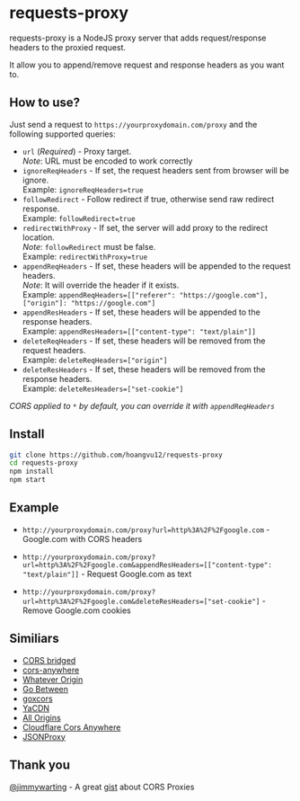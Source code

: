# requests-proxy

requests-proxy is a NodeJS proxy server that adds request/response headers to the proxied request.

It allow you to append/remove request and response headers as you want to.

## How to use?

Just send a request to `https://yourproxydomain.com/proxy` and the following supported queries:

- `url` (_Required_) - Proxy target.\
  _Note_: URL must be encoded to work correctly
- `ignoreReqHeaders` - If set, the request headers sent from browser will be ignore.\
  Example: `ignoreReqHeaders=true`
- `followRedirect` - Follow redirect if true, otherwise send raw redirect response.\
  Example: `followRedirect=true`
- `redirectWithProxy` - If set, the server will add proxy to the redirect location.\
  _Note_: `followRedirect` must be false.\
  Example: `redirectWithProxy=true`
- `appendReqHeaders` - If set, these headers will be appended to the request headers.\
  _Note_: It will override the header if it exists.\
  Example: `appendReqHeaders=[["referer": "https://google.com"], ["origin"]: "https://google.com"]`
- `appendResHeaders` - If set, these headers will be appended to the response headers.\
  Example: `appendResHeaders=[["content-type": "text/plain"]]`
- `deleteReqHeaders` - If set, these headers will be removed from the request headers.\
  Example: `deleteReqHeaders=["origin"]`
- `deleteResHeaders` - If set, these headers will be removed from the response headers.\
  Example: `deleteResHeaders=["set-cookie"]`

_CORS applied to `*` by default, you can override it with `appendReqHeaders`_

## Install

```sh
git clone https://github.com/hoangvu12/requests-proxy
cd requests-proxy
npm install
npm start
```

## Example

- `http://yourproxydomain.com/proxy?url=http%3A%2F%2Fgoogle.com` - Google.com with CORS headers
- `http://yourproxydomain.com/proxy?url=http%3A%2F%2Fgoogle.com&appendResHeaders=[["content-type": "text/plain"]]` - Request Google.com as text

- `http://yourproxydomain.com/proxy?url=http%3A%2F%2Fgoogle.com&deleteResHeaders=["set-cookie"]` - Remove Google.com cookies

## Similiars

- [CORS bridged](https://cors.bridged.cc)
- [cors-anywhere](https://github.com/Rob--W/cors-anywhere)
- [Whatever Origin](https://github.com/ripper234/Whatever-Origin)
- [Go Between](https://github.com/okfn/gobetween)
- [goxcors](https://github.com/acidsound/goxcors)
- [YaCDN](https://yacdn.org)
- [All Origins](https://allorigins.win)
- [Cloudflare Cors Anywhere](https://github.com/Zibri/cloudflare-cors-anywhere)
- [JSONProxy](https://jsonp.afeld.me)

## Thank you

[@jimmywarting](https://github.com/jimmywarting) - A great [gist](https://gist.github.com/jimmywarting/ac1be6ea0297c16c477e17f8fbe51347) about CORS Proxies
